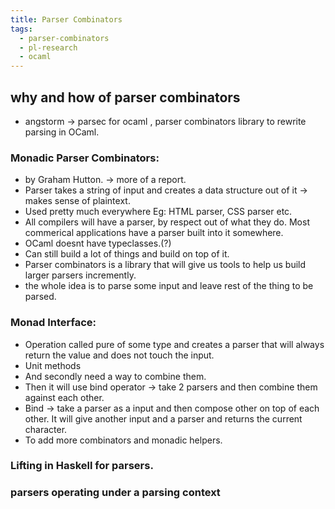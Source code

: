 ```yaml
---
title: Parser Combinators
tags:
  - parser-combinators
  - pl-research
  - ocaml
---
```

## why and how of parser combinators 
- angstorm -> parsec for ocaml , parser combinators library to rewrite parsing in OCaml.

### Monadic Parser Combinators:
- by Graham Hutton. -> more of a report.
- Parser takes a string of input and creates a data structure out of it -> makes sense of plaintext.
- Used pretty much everywhere Eg: HTML parser, CSS parser etc.
- All compilers will have a parser, by respect out of what they do. Most commerical applications have a parser built into it somewhere.
- OCaml doesnt have typeclasses.(?)
- Can still build a lot of things and build on top of it.
- Parser combinators is a library that will give us tools to help us build larger parsers incremently.
- the whole idea is to parse some input and leave rest of the thing to be parsed.

### Monad Interface:
- Operation called pure of some type and creates a parser that will always return the value and does not touch the input.
- Unit methods 
- And secondly need a way to combine them.
- Then it will use bind operator -> take 2 parsers and then combine them against each other.
- Bind -> take a parser as a input and then compose other on top of each other. It will give another input and a parser and returns the current character.
- To add more combinators and monadic helpers.

### Lifting in Haskell for parsers.

### parsers operating under a parsing context 


